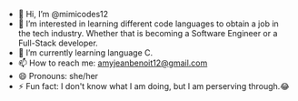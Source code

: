 - 👋 Hi, I’m @mimicodes12
- 👀 I’m interested in learning different code languages to obtain a job in the tech industry. Whether that is becoming a Software Engineer or a Full-Stack developer. 
- 🌱 I’m currently learning language C.
- 📫 How to reach me: amyjeanbenoit12@gmail.com
- 😄 Pronouns: she/her
- ⚡ Fun fact: I don't know what I am doing, but I am perserving through.😂

<!---
mimicodes12/mimicodes12 is a ✨ special ✨ repository because its `README.md` (this file) appears on your GitHub profile.
You can click the Preview link to take a look at your changes.
--->
